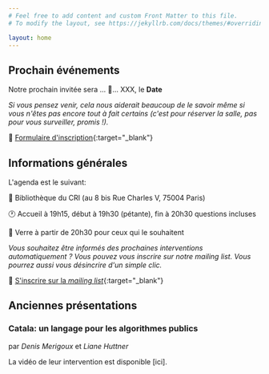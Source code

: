```yaml
---
# Feel free to add content and custom Front Matter to this file.
# To modify the layout, see https://jekyllrb.com/docs/themes/#overriding-theme-defaults

layout: home
---
```


## Prochain événements

Notre prochain invitée sera ... 🥁... XXX, le **Date**

*Si vous pensez venir, cela nous aiderait beaucoup de le savoir même si vous n'êtes pas encore tout à fait certains (c'est pour réserver la salle, pas pour vous surveiller, promis !).*

📝 [Formulaire d'inscription](https://forms.gle/puDFQjfxodSyBej88){:target="_blank"}

## Informations générales 

L'agenda est le suivant:

📍 Bibliothèque du CRI (au 8 bis Rue Charles V, 75004 Paris)

🕐 Accueil à 19h15, début à 19h30 (pétante), fin à 20h30 questions incluses

🍷 Verre à partir de 20h30 pour ceux qui le souhaitent

*Vous souhaitez être informés des prochaines interventions automatiquement ? Vous pouvez vous inscrire sur notre mailing list. Vous pourrez aussi vous désincrire d'un simple clic.*

📝 [S'inscrire sur la *mailing list*](https://forms.gle/FN4UTvceSnc6Zb9K7){:target="_blank"}

## Anciennes présentations

### Catala: un langage pour les algorithmes publics

par *Denis Merigoux* et *Liane Huttner*

La vidéo de leur intervention est disponible [ici].